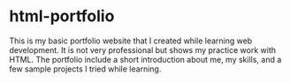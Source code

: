 # html-portfolio
This is my basic portfolio website that I created while learning web development. It is not very professional but shows my practice work with HTML. The portfolio include a short introduction about me, my skills, and a few sample projects I tried while learning. 
